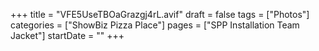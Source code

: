 +++
title = "VFE5UseTBOaGrazgj4rL.avif"
draft = false
tags = ["Photos"]
categories = ["ShowBiz Pizza Place"]
pages = ["SPP Installation Team Jacket"]
startDate = ""
+++
